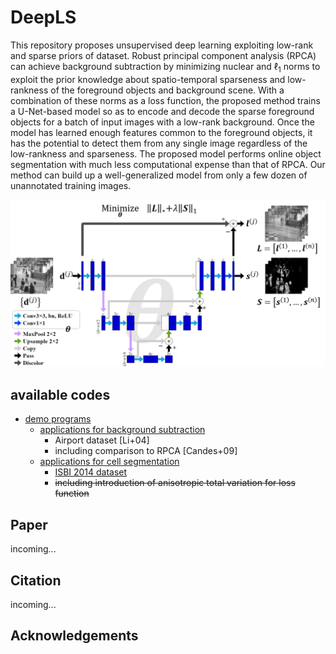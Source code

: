# DeepLS
This repository proposes unsupervised deep learning exploiting low-rank and sparse priors of dataset.
Robust principal component analysis (RPCA) can achieve background subtraction by minimizing nuclear and $\ell_1$ norms to exploit the prior knowledge about spatio-temporal sparseness and low-rankness of the foreground objects and background scene.
With a combination of these norms as a loss function, the proposed method trains a U-Net-based model so as to encode and decode the sparse foreground objects for a batch of input images with a low-rank background.
Once the model has learned enough features common to the foreground objects, it has the potential to detect them from any single image regardless of the low-rankness and sparseness.
The proposed model performs online object segmentation with much less computational expense than that of RPCA.
Our method can build up a well-generalized model from only a few dozen of unannotated training images.

![](model_architecture.png)

## available codes
- [demo programs](./demo)
  - [applications for background subtraction](./demo/demo_background_subtraction.ipynb)
    - Airport dataset [Li+04]
    - including comparison to RPCA [Candes+09]
  - [applications for cell segmentation](./demo/demo_cell_segmentation.ipynb)
    - [ISBI 2014 dataset](https://cs.adelaide.edu.au/~carneiro/isbi14_challenge/)
    - ~~including introduction of anisotropic total variation for loss function~~

## Paper
incoming...

## Citation
incoming...

## Acknowledgements
